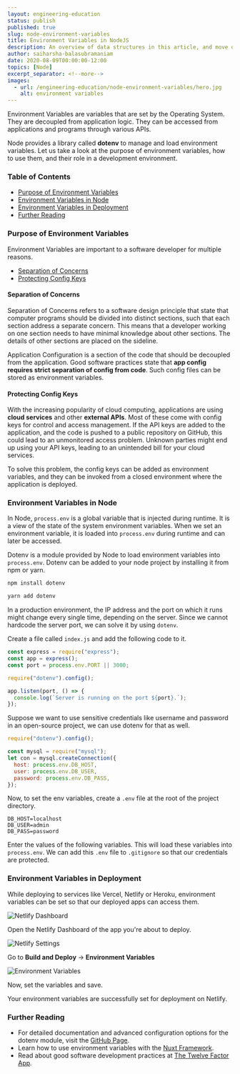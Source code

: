 ```yaml
---
layout: engineering-education
status: publish
published: true
slug: node-environment-variables
title: Environment Variables in NodeJS
description: An overview of data structures in this article, and move on to learn about every data structure, and its implementation in Python throughout this series.
author: saiharsha-balasubramaniam
date: 2020-08-09T00:00:00-12:00
topics: [Node]
excerpt_separator: <!--more-->
images:
  - url: /engineering-education/node-environment-variables/hero.jpg
    alt: environment variables
---
```



Environment Variables are variables that are set by the Operating System. They are decoupled from application logic. They can be accessed from applications and programs through various APIs.
<!--more-->

Node provides a library called **dotenv** to manage and load environment variables. Let us take a look at the purpose of environment variables, how to use them, and their role in a development environment.

### Table of Contents

- [Purpose of Environment Variables](#purpose-of-environment-variables)
- [Environment Variables in Node](#environment-variables-in-node)
- [Environment Variables in Deployment](#environment-variables-in-deployment)
- [Further Reading](#further-reading)

### Purpose of Environment Variables

Environment Variables are important to a software developer for multiple reasons.

- [Separation of Concerns](#separation-of-concerns)
- [Protecting Config Keys](#protecting-config-keys)

#### Separation of Concerns
Separation of Concerns refers to a software design principle that state that computer programs should be divided into distinct sections, such that each section address a separate concern. This means that a developer working on one section needs to have minimal knowledge about other sections. The details of other sections are placed on the sideline.

Application Configuration is a section of the code that should be decoupled from the application. Good software practices state that **app config requires strict separation of config from code**. Such config files can be stored as environment variables.

#### Protecting Config Keys
With the increasing popularity of cloud computing, applications are using **cloud services** and other **external APIs**. Most of these come with config keys for control and access management. If the API keys are added to the application, and the code is pushed to a public repository on GitHub, this could lead to an unmonitored access problem. Unknown parties might end up using your API keys, leading to an unintended bill for your cloud services.

To solve this problem, the config keys can be added as environment variables, and they can be invoked from a closed environment where the application is deployed.

### Environment Variables in Node
In Node, `process.env` is a global variable that is injected during runtime. It is a view of the state of the system environment variables. When we set an environment variable, it is loaded into `process.env` during runtime and can later be accessed.

Dotenv is a module provided by Node to load environment variables into `process.env`. Dotenv can be added to your node project by installing it from npm or yarn.

```sh
npm install dotenv

yarn add dotenv
```

In a production environment, the IP address and the port on which it runs might change every single time, depending on the server. Since we cannot hardcode the server port, we can solve it by using `dotenv`.

Create a file called `index.js` and add the following code to it.

```js
const express = require("express");
const app = express();
const port = process.env.PORT || 3000;

require("dotenv").config();

app.listen(port, () => {
  console.log(`Server is running on the port ${port}.`);
});
```

Suppose we want to use sensitive credentials like username and password in an open-source project, we can use dotenv for that as well.

```js
require("dotenv").config();

const mysql = require("mysql");
let con = mysql.createConnection({
  host: process.env.DB_HOST,
  user: process.env.DB_USER,
  password: process.env.DB_PASS,
});
```

Now, to set the env variables, create a `.env` file at the root of the project directory.

```
DB_HOST=localhost
DB_USER=admin
DB_PASS=password
```

Enter the values of the following variables. This will load these variables into `process.env`.
We can add this `.env` file to `.gitignore` so that our credentials are protected.

### Environment Variables in Deployment
While deploying to services like Vercel, Netlify or Heroku, environment variables can be set so that our deployed apps can access them.

![Netlify Dashboard](/engineering-education/node-environment-variables/netlify-dash.png)

Open the Netlify Dashboard of the app you're about to deploy.

![Netlify Settings](/engineering-education/node-environment-variables/env-vars.png)

Go to **Build and Deploy** -> **Environment Variables**

![Environment Variables](/engineering-education/node-environment-variables/set-vars.png)

Now, set the variables and save.

Your environment variables are successfully set for deployment on Netlify.

### Further Reading
- For detailed documentation and advanced configuration options for the dotenv module, visit the [GitHub Page](https://github.com/motdotla/dotenv).
- Learn how to use environment variables with the [Nuxt Framework](https://nuxtjs.org/api/configuration-env/).
- Read about good software development practices at [The Twelve Factor App](https://12factor.net/).
